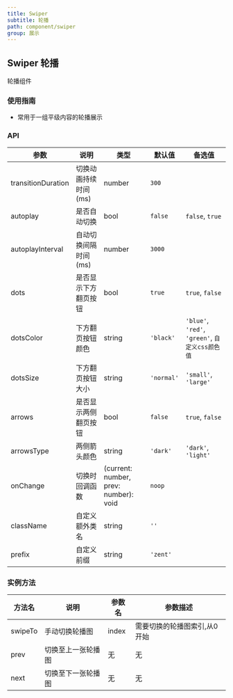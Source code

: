 ```yaml
---
title: Swiper
subtitle: 轮播
path: component/swiper
group: 展示
---
```


## Swiper 轮播

轮播组件

### 使用指南

-  常用于一组平级内容的轮播展示

### API

| 参数             	 	| 说明                          | 类型                | 默认值       		 | 备选值           							  			         |
| ------------------ | ---------------------------- | ------------------- | ---------------- | --------------------------------------------  |
| transitionDuration | 切换动画持续时间(ms)            | number              | `300`            |                                               |
| autoplay      		 | 是否自动切换                   | bool                | `false`          | `false`, `true` 							  			         |
| autoplayInterval   | 自动切换间隔时间(ms) 					 | number 						 | `3000` 				  | 														   			          |
| dots 						   | 是否显示下方翻页按钮 						| bool 							  | `true` 				   | `true`, `false`                               |
| dotsColor          | 下方翻页按钮颜色                | string              | `'black'`        | `'blue'`, `'red'`, `'green'`, `自定义css颜色值` |
| dotsSize           | 下方翻页按钮大小                | string              | `'normal'`       | `'small'`, `'large'`                          |
| arrows             | 是否显示两侧翻页按钮             | bool                | `false`				   | `true`, `false`                               |
| arrowsType         | 两侧箭头颜色                    | string              | `'dark'`         | `'dark'`, `'light'`     						          |
| onChange           | 切换时回调函数									| (current: number, prev: number): void | `noop`           |                                               |
| className          | 自定义额外类名                  | string              | `''`						 |                                               |
| prefix             | 自定义前缀                     | string              | `'zent'`				  |																			           |

### 实例方法
| 方法名 | 说明 | 参数名 | 参数描述 |
| ----------- | --------------------------------------- | ------ | ------ |
| swipeTo | 手动切换轮播图 | index | 需要切换的轮播图索引,从0开始 |
| prev | 切换至上一张轮播图 | 无 | 无 |
| next | 切换至下一张轮播图 | 无 | 无 |

<style>
.swiper-demo-container {
	display: flex;
}
.swiper-demo-simple {
	height: 150px;
	width: 300px;
	background: #FAFAFA;
	margin-right: 10px;
}
.swiper-demo-simple-h {
	text-align: center;
	font-size: 18px;
	line-height: 150px;
}
.swiper-demo-simple-text {
	margin-top: 10px;
}
.swiper-demo-btn-group {
	margin-top: 20px;
}
.no-flex {
	display: block !important;
}
</style>
